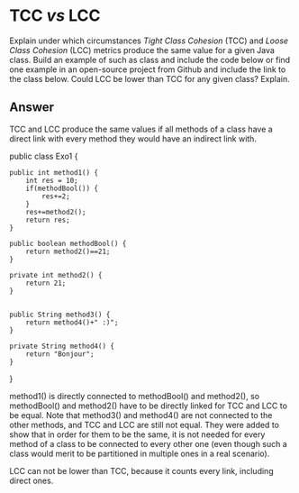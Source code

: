 # TCC *vs* LCC

Explain under which circumstances *Tight Class Cohesion* (TCC) and *Loose Class Cohesion* (LCC) metrics produce the same value for a given Java class. Build an example of such as class and include the code below or find one example in an open-source project from Github and include the link to the class below. Could LCC be lower than TCC for any given class? Explain.

## Answer

TCC and LCC produce the same values if all methods of a class have a direct link with every method they would have an indirect link with.


public class Exo1 {

	public int method1() {
		int res = 10;
		if(methodBool()) {
			res+=2;
		}
		res+=method2();
		return res;
	}

	public boolean methodBool() {
		return method2()==21;
	}

	private int method2() {
		return 21;
	}
	
	
	public String method3() {
		return method4()+" :)";
	}

	private String method4() {
		return "Bonjour";
	}
}

method1() is directly connected to methodBool() and method2(), so methodBool() and method2() have to be directly linked for TCC and LCC to be equal.
Note that method3() and method4() are not connected to the other methods, and TCC and LCC are still not equal. They were added to show that in order for them to be the same, it is not needed for every method of a class to be connected to every other one (even though such a class would merit to be partitioned in multiple ones in a real scenario).

LCC can not be lower than TCC, because it counts every link, including direct ones.
